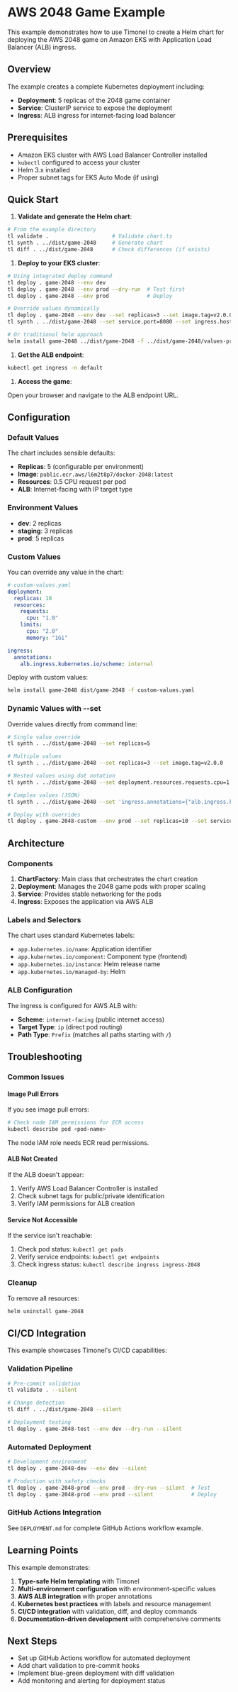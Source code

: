 # AWS 2048 Game Example

This example demonstrates how to use Timonel to create a Helm chart for deploying the AWS 2048
game on Amazon EKS with Application Load Balancer (ALB) ingress.

## Overview

The example creates a complete Kubernetes deployment including:

- **Deployment**: 5 replicas of the 2048 game container
- **Service**: ClusterIP service to expose the deployment
- **Ingress**: ALB ingress for internet-facing load balancer

## Prerequisites

- Amazon EKS cluster with AWS Load Balancer Controller installed
- `kubectl` configured to access your cluster
- Helm 3.x installed
- Proper subnet tags for EKS Auto Mode (if using)

## Quick Start

<!-- markdownlint-disable MD029 -->

1. **Validate and generate the Helm chart**:

```bash
# From the example directory
tl validate .                    # Validate chart.ts
tl synth . ../dist/game-2048     # Generate chart
tl diff . ../dist/game-2048      # Check differences (if exists)
```

1. **Deploy to your EKS cluster**:

```bash
# Using integrated deploy command
tl deploy . game-2048 --env dev
tl deploy . game-2048 --env prod --dry-run  # Test first
tl deploy . game-2048 --env prod            # Deploy

# Override values dynamically
tl deploy . game-2048 --env dev --set replicas=3 --set image.tag=v2.0.0
tl synth . ../dist/game-2048 --set service.port=8080 --set ingress.host=my-game.com

# Or traditional helm approach
helm install game-2048 ../dist/game-2048 -f ../dist/game-2048/values-prod.yaml
```

1. **Get the ALB endpoint**:

```bash
kubectl get ingress -n default
```

1. **Access the game**:

Open your browser and navigate to the ALB endpoint URL.

## Configuration

### Default Values

The chart includes sensible defaults:

- **Replicas**: 5 (configurable per environment)
- **Image**: `public.ecr.aws/l6m2t8p7/docker-2048:latest`
- **Resources**: 0.5 CPU request per pod
- **ALB**: Internet-facing with IP target type

### Environment Values

- **dev**: 2 replicas
- **staging**: 3 replicas  
- **prod**: 5 replicas

### Custom Values

You can override any value in the chart:

```yaml
# custom-values.yaml
deployment:
  replicas: 10
  resources:
    requests:
      cpu: "1.0"
    limits:
      cpu: "2.0"
      memory: "1Gi"

ingress:
  annotations:
    alb.ingress.kubernetes.io/scheme: internal
```

Deploy with custom values:

```bash
helm install game-2048 dist/game-2048 -f custom-values.yaml
```

### Dynamic Values with --set

Override values directly from command line:

```bash
# Single value override
tl synth . ../dist/game-2048 --set replicas=5

# Multiple values
tl synth . ../dist/game-2048 --set replicas=3 --set image.tag=v2.0.0

# Nested values using dot notation
tl synth . ../dist/game-2048 --set deployment.resources.requests.cpu=1.0

# Complex values (JSON)
tl synth . ../dist/game-2048 --set 'ingress.annotations={"alb.ingress.kubernetes.io/scheme":"internal"}'

# Deploy with overrides
tl deploy . game-2048-custom --env prod --set replicas=10 --set service.port=8080
```

## Architecture

### Components

1. **ChartFactory**: Main class that orchestrates the chart creation
2. **Deployment**: Manages the 2048 game pods with proper scaling
3. **Service**: Provides stable networking for the pods
4. **Ingress**: Exposes the application via AWS ALB

### Labels and Selectors

The chart uses standard Kubernetes labels:

- `app.kubernetes.io/name`: Application identifier
- `app.kubernetes.io/component`: Component type (frontend)
- `app.kubernetes.io/instance`: Helm release name
- `app.kubernetes.io/managed-by`: Helm

### ALB Configuration

The ingress is configured for AWS ALB with:

- **Scheme**: `internet-facing` (public internet access)
- **Target Type**: `ip` (direct pod routing)
- **Path Type**: `Prefix` (matches all paths starting with `/`)

## Troubleshooting

### Common Issues

#### Image Pull Errors

If you see image pull errors:

```bash
# Check node IAM permissions for ECR access
kubectl describe pod <pod-name>
```

The node IAM role needs ECR read permissions.

#### ALB Not Created

If the ALB doesn't appear:

1. Verify AWS Load Balancer Controller is installed
2. Check subnet tags for public/private identification
3. Verify IAM permissions for ALB creation

#### Service Not Accessible

If the service isn't reachable:

1. Check pod status: `kubectl get pods`
2. Verify service endpoints: `kubectl get endpoints`
3. Check ingress status: `kubectl describe ingress ingress-2048`

### Cleanup

To remove all resources:

```bash
helm uninstall game-2048
```

## CI/CD Integration

This example showcases Timonel's CI/CD capabilities:

### Validation Pipeline

```bash
# Pre-commit validation
tl validate . --silent

# Change detection
tl diff . ../dist/game-2048 --silent

# Deployment testing
tl deploy . game-2048-test --env dev --dry-run --silent
```

### Automated Deployment

```bash
# Development environment
tl deploy . game-2048-dev --env dev --silent

# Production with safety checks
tl deploy . game-2048-prod --env prod --dry-run --silent  # Test
tl deploy . game-2048-prod --env prod --silent            # Deploy
```

### GitHub Actions Integration

See `DEPLOYMENT.md` for complete GitHub Actions workflow example.

## Learning Points

This example demonstrates:

1. **Type-safe Helm templating** with Timonel
2. **Multi-environment configuration** with environment-specific values
3. **AWS ALB integration** with proper annotations
4. **Kubernetes best practices** with labels and resource management
5. **CI/CD integration** with validation, diff, and deploy commands
6. **Documentation-driven development** with comprehensive comments

## Next Steps

- Set up GitHub Actions workflow for automated deployment
- Add chart validation to pre-commit hooks
- Implement blue-green deployment with diff validation
- Add monitoring and alerting for deployment status
